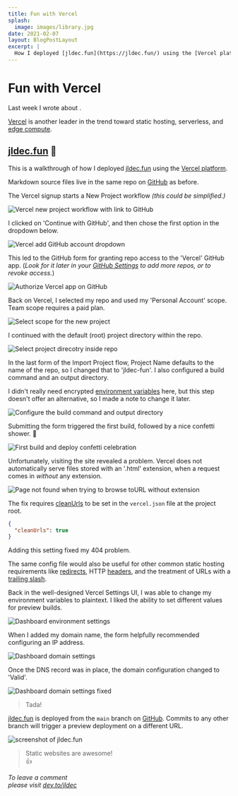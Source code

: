 ```yaml
---
title: Fun with Vercel
splash:
  image: images/library.jpg
date: 2021-02-07
layout: BlogPostLayout
excerpt: |
  How I deployed [jldec.fun](https://jldec.fun/) using the [Vercel platform](https://vercel.com/docs).
---
```


# Fun with Vercel

Last week I wrote about [](first-steps-using-cloudflare-pages).

[Vercel](https://vercel.com/home) is another leader in the trend toward static hosting, serverless, and [edge compute](why-serverless-at-the-edge).

## [jldec.fun](https://jldec.fun/fun-with-vercel) 🤪

This is a walkthrough of how I deployed [jldec.fun](https://jldec.fun/) using the [Vercel platform](https://vercel.com/docs).

Markdown source files live in the same repo on [GitHub](https://github.com/jldec/cloudflare-pages-test) as before.

The Vercel signup starts a New Project workflow _(this could be simplified.)_

![Vercel new project workflow with link to GitHub](/images/vercel-new-project.png)

I clicked on 'Continue with GitHub', and then chose the first option in the dropdown below.

![Vercel add GitHub account dropdown](/images/vercel-add-github-account.png)

This led to the GitHub form for granting repo access to the 'Vercel' GitHub app. (_Look for it later in your [GitHub Settings](https://github.com/settings/installations) to add more repos, or to revoke access._)

![Authorize Vercel app on GitHub](/images/vercel-github-app.png)

Back on Vercel, I selected my repo and used my 'Personal Account' scope. Team scope requires a paid plan.

![Select scope for the new project](/images/vercel-select-project-scope.png)

I continued with the default (root) project directory within the repo.

![Select project direcotry inside repo](/images/vercel-select-directory.png)

In the last form of the Import Project flow, Project Name defaults to the name of the repo, so I changed that to 'jldec-fun'. I also configured a build command and an output directory.

I didn't really need encrypted [environment variables](https://vercel.com/docs/environment-variables) here, but this step doesn't offer an alternative, so I made a note to change it later.

![Configure the build command and output directory](/images/vercel-configure-build-jldec-fun.png)

Submitting the form triggered the first build, followed by a nice confetti shower. 🎉

![First build and deploy confetti celebration](/images/vercel-confetti-jldec-fun.png)

Unfortunately, visiting the site revealed a problem. Vercel does not automatically serve files stored with an '.html' extension, when a request comes in _without_ any extension.

![Page not found when trying to browse toURL without extension](/images/vercel-without-clean-url-setting.png)

The fix requires [cleanUrls](https://vercel.com/docs/configuration#project/clean-urls) to be set in the `vercel.json` file at the project root.

```json
{
  "cleanUrls": true
}
```

Adding this setting fixed my 404 problem.

The same config file would also be useful for other common static hosting requirements like [redirects](https://vercel.com/docs/configuration#project/redirects), HTTP [headers](https://vercel.com/docs/configuration#project/headers), and the treatment of URLs with a [trailing slash](https://vercel.com/docs/configuration#project/trailing-slash).

Back in the well-designed Vercel Settings UI, I was able to change my environment variables to plaintext. I liked the ability to set different values for preview builds.

![Dashboard environment settings](/images/vercel-environment-settings.png)

When I added my domain name, the form helpfully recommended configuring an IP address.

![Dashboard domain settings](/images/vercel-domain-setting.png)

Once the DNS record was in place, the domain configuration changed to 'Valid'.

![Dashboard domain settings fixed](/images/vercel-domain-setting-fixed.png)

> Tada!

[jldec.fun](https://jldec.fun/fun-with-vercel) is deployed from the `main` branch on [GitHub](https://github.com/jldec/cloudflare-pages-test). Commits to any other branch will trigger a preview deployment on a different URL.

![screenshot of jldec.fun](/images/vercel-post.png)

> Static websites are awesome!  
> 👍

_To leave a comment  
please visit [dev.to/jldec](https://dev.to/jldec/fun-with-vercel-3b6e)_

